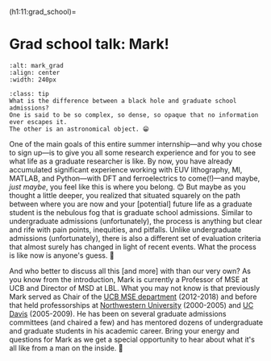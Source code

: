 (h1:11:grad_school)=
# Grad school talk: Mark!

```{image} ../../assets/fig/preamble/mark.jpg
:alt: mark_grad
:align: center
:width: 240px
```

```{admonition} Did you know?
:class: tip
What is the difference between a black hole and graduate school admissions?
One is said to be so complex, so dense, so opaque that no information ever escapes it.
The other is an astronomical object. 😁
```

One of the main goals of this entire summer internship—and why you chose to sign up—is to give you all some research experience and for you to see what life as a graduate researcher is like.
By now, you have already accumulated significant experience working with EUV lithography, MI, MATLAB, and Python—with DFT and ferroelectrics to come(!)—and maybe, _just maybe_, you feel like this is where you belong. 😊
But maybe as you thought a little deeper, you realized that situated squarely on the path between where you are now and your [potential] future life as a graduate student is the nebulous fog that is graduate school admissions.
Similar to undergraduate admissions (unfortunately), the process is anything but clear and rife with pain points, inequities, and pitfalls. 
Unlike undergraduate admissions (unfortunately), there is also a different set of evaluation criteria that almost surely has changed in light of recent events.
What the process is like now is anyone's guess. 🤷‍

And who better to discuss all this [and more] with than our very own?
As you know from the introduction, Mark is currently a Professor of MSE at UCB and Director of MSD at LBL.
What you may not know is that previously Mark served as Chair of the [UCB MSE department](https://mse.berkeley.edu/) (2012-2018) and before that held professorships at [Northwestern University](https://www.mccormick.northwestern.edu/materials-science/) (2000-2005) and [UC Davis](https://mse.engineering.ucdavis.edu/) (2005-2009).
He has been on several graduate admissions committees (and chaired a few) and has mentored dozens of undergraduate and graduate students in his academic career.
Bring your energy and questions for Mark as we get a special opportunity to hear about what it's all like from a man on the inside. 👀
